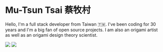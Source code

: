 
# Mu-Tsun Tsai 蔡牧村

Hello, I'm a full stack developer from Taiwan 🇹🇼. I've been coding for 30 years and I'm a big fan of open source projects. I am also an origami artist as well as an origami design theory scientist.

![](https://github-readme-stats.vercel.app/api?username=mutsuntsai&hide_border=true&show_icons=true&theme=tokyonight&show=prs_merged,prs_merged_percentage) ![](https://github-readme-stats.vercel.app/api/top-langs?username=mutsuntsai&show_icons=true&theme=tokyonight&hide_border=true&count_weight=1&layout=compact&langs_count=20&hide=rich+text+format,visual+basic+6.0,makefile,tex)